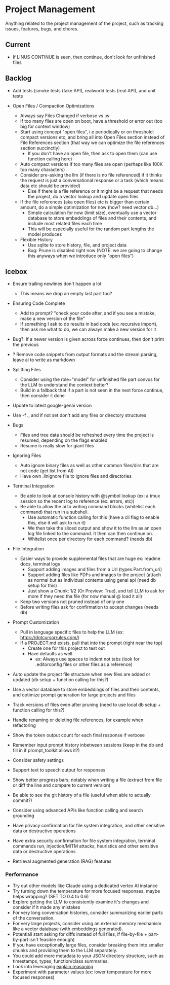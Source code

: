 # Project Management

Anything related to the project management of the project, such as tracking issues, features, bugs, and chores.

## Current

* If LINUS CONTINUE is seen, then continue, don't look for unfinished files

## Backlog

* Add tests (smoke tests (fake API), realworld tests (real API), and unit tests

* Open Files / Compaction Optimizations
    * Always say Files Changed if verbose vs :w
    * If too many files are open on boot, have a threshold or error out (too big for context window)
    * Start using concept "open files", i.e periodically or on threshold: compact versions etc, and bring all into Open Files section instead of File References section (that way we can optimize the file references section succinctly)
        * If you don't have an open file, then ask to open them (can use function calling here)
    * Auto compact versions if too many files are open (perhaps like 100K too many characters)
    * Consider pre-asking the llm (if there is no file referenced) if it thinks the request is just a conversational response or a task (which means data etc should be provided)
        * Else if there is a file reference or it might be a request that needs the project, do a vector lookup and update open files
    * If the file references (aka open files) etc is bigger than certain amount, do a simple optimization for now (how? need vector db...)
        * Simple calculation for now (limit size), eventually use a vector database to store embeddings of files and their contents, and include most related files each time
        * This will be especially useful for the random part lengths the model produces
    * Flexible History
        * Use sqlite to store history, file, and project data
        * Bug: Prune is disabled right now (NOTE: we are going to change this anyways when we introduce only "open files")

## Icebox

* Ensure trailing newlines don't happen a lot
    * This means we drop an empty last part too?

* Ensuring Code Complete
    * Add to prompt? "check your code after, and if you see a mistake, make a new version of the file"
    * If something I ask to do results in bad code (ex: recursive import), then ask me what to do, we can always make a new version for it

* Bug?: If a newer version is given across force continues, then don't print the previous
* ? Remove code snippets from output formats and the stream parsing, leave ai to write as markdown

* Splitting Files
    * Consider using the role="model" for unfinished file part convos for the LLM to understand the context better?
    * Build in a fallback that if a part is not seen in the next force continue, then consider it done

* Update to latest google-genai version

* Use -f ., and if not set don't add any files or directory structures

* Bugs
    * Files and tree data should be refreshed every time the project is resumed, depending on the flags enabled
    * Resume is really slow for giant files

* Ignoring Files
    * Auto ignore binary files as well as other common files/dirs that are not code (get list from AI)
    * Have own .linignore file to ignore files and directories

* Terminal Integration
    * Be able to look at console history with @symbol lookup (ex: a tmux session so the recent log to reference (ex: errors, etc))
    * Be able to allow the ai to writing command blocks (whitelist each command) that run in a subshell.
        * Use automatic function calling for this (have a cli flag to enable this, else it will ask to run it)
        * We then take the sliced output and show it to the llm as an open log file linked to the command. It then can then continue on.
        * Whitelist once per directory for each command? (needs db)

* File Integration
    * Easier ways to provide supplemental files that are huge ex: readme docs, terminal logs
        * Support adding images and files from a Url (types.Part.from_uri)
        * Support adding files like PDFs and images to the project (attach as normal but as individual contents using genai api (need db setup for this)
        * Just show a Chunk: 1/2 (Or Preview: True), and tell LLM to ask for more if they need tha file (for now manual @ load it all)
    * Keep two versions not pruned instead of only one
    * Before writing files ask for confirmation to accept changes (needs db)

* Prompt Customization
    * Pull in language specific files to help the LLM (ex: https://dotcursorrules.com/)
    * If a PROJECT.md exists, pull that into the prompt (right near the top)
        * Create one for this project to test out
        * Have defaults as well
            * ex: Always use spaces to indent not tabs (look for .editorconfig files or other files as a reference)

* Auto update the project file structure when new files are added or updated (db setup + function calling for this?)
* Use a vector database to store embeddings of files and their contents, and optimize prompt generation for large projects and files
* Track versions of files even after pruning (need to use local db setup + function calling for this?)
* Handle renaming or deleting file references, for example when refactoring
* Show the token output count for each final response if verbose
* Remember input prompt history inbetween sessions (keep in the db and fill in if prompt_toolkit allows it?)
* Consider safety settings
* Support text to speech output for responses
* Show better progress bars, notably when writing a file (extract from file or diff the line and compare to current version)
* Be able to see the git history of a file (useful when able to actually commit?)
* Consider using advanced APIs like function calling and search grounding
* Have privacy confirmation for file system integration, and other sensitive data or destructive operations
* Have extra security confirmation for file system integration, terminal commands run, injection/MITM attacks, heuristics and other sensitive data or destructive operations
* Retrieval augmented generation (RAG) features

### Performance

* Try out other models like Claude using a dedicated vertex AI instance
* Try turning down the temperature for more focused responses, maybe helps wrapping? (SET TO 0.4 to 0.6)
* Explore getting the LLM to consistently examine it's changes and consider if it made any mistakes
* For very long conversation histories, consider summarizing earlier parts of the conversation.
* For very large projects, consider using an external memory mechanism like a vector database (with embeddings generated).
* Potentiall start asking for diffs instead of full files, if file-by-file + part-by-part isn't feasible enough)
* If you have exceptionally large files, consider breaking them into smaller chunks and providing them to the LLM separately.
* You could add more metadata to your JSON directory structure, such as timestamps, types, function/class summaries.
* Look into leveraging [explain reasoning](https://cloud.google.com/vertex-ai/generative-ai/docs/learn/prompts/explain-reasoning)
* Experiment with parameter values (ex: lower temperature for more focused responses)
